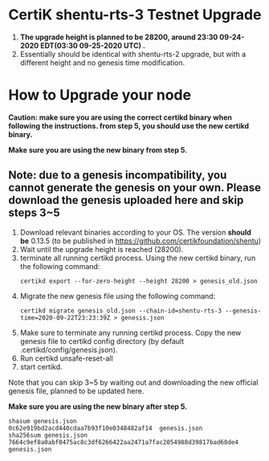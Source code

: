 # CertiK shentu-rts-3 Testnet Upgrade #
 1. <b>The upgrade height is planned to be 28200, around 23:30 09-24-2020 EDT(03:30 09-25-2020 UTC) .</b> 
 2. Essentially should be identical with shentu-rts-2 upgrade, but with a different height and no genesis time modification.
# How to Upgrade your node #
<b>Caution: make sure you are using the correct certikd binary when following the instructions. from step 5, you should use the new certikd binary.</b>

<b>Make sure you are using the new binary from step 5.</b>
## Note: due to a genesis incompatibility, you cannot generate the genesis on your own. Please download the genesis uploaded here and skip steps 3~5</b> ##
 1. Download relevant binaries according to your OS. The version <b>should be</b> 0.13.5 (to be published in https://github.com/certikfoundation/shentu)
 2. Wait until the upgrade height is reached (28200).
 4. terminate all running certikd process. Using the new certikd binary, run the following command:
    ```
    certikd export --for-zero-height --height 28200 > genesis_old.json
    ```
 5. Migrate the new genesis file using the following command:
    ```
    certikd migrate genesis_old.json --chain-id=shentu-rts-3 --genesis-time=2020-09-22T23:23:39Z > genesis.json
    ```
 6. Make sure to terminate any running certikd process. Copy the new genesis file to certikd config directory (by default .certikd/config/genesis.json).
 7. Run certikd unsafe-reset-all
 8. start certikd.

Note that you can skip 3~5 by waiting out and downloading the new official genesis file, planned to be updated here.

<b>Make sure you are using the new binary after step 5.</b>
```
shasum genesis.json
0c62e919bd2acd440cdaa7b93f10e0348482af14  genesis.json
sha256sum genesis.json
7664c9ef8a0abf0475ac8c3df6266422aa2471a7fac2054988d39817bad68de4  genesis.json
```

